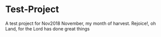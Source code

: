 # Test-Project
A test project for Nov2018
November, my month of harvest. 
Rejoice!, oh Land, for the Lord has done great things
